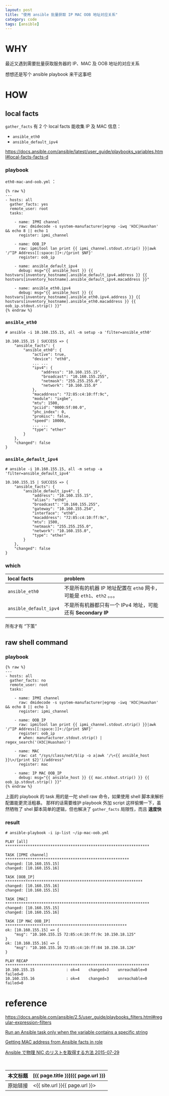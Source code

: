```yaml
---
layout: post
title: "使用 ansible 批量获取 IP MAC OOB 地址对应关系"
category: code
tags: [ansible]
---
```


# WHY

最近又遇到需要批量获取服务器的 IP、MAC 及 OOB 地址的对应关系

想想还是写个 ansible playbook 来干这事吧

# HOW

## local facts

`gather_facts` 有 2 个 local facts 能收集 IP 及 MAC 信息：

- `ansible_eth0`
- `ansible_default_ipv4`

<https://docs.ansible.com/ansible/latest/user_guide/playbooks_variables.html#local-facts-facts-d>

### playbook

`eth0-mac-and-oob.yml` ：

```
{% raw %}
---
- hosts: all
  gather_facts: yes
  remote_user: root
  tasks:

    - name: IPMI channel
      raw: dmidecode -s system-manufacturer|egrep -iwq 'H3C|Huashan' && echo 8 || echo 1
      register: ipmi_channel

    - name: OOB_IP
      raw: ipmitool lan print {{ ipmi_channel.stdout.strip() }}|awk '/^IP Address[[:space:]]+:/{print $NF}'
      register: oob_ip

    - name: ansible_default_ipv4
      debug: msg="{{ ansible_host }} {{ hostvars[inventory_hostname].ansible_default_ipv4.address }} {{ hostvars[inventory_hostname].ansible_default_ipv4.macaddress }}"

    - name: ansible_eth0.ipv4
      debug: msg="{{ ansible_host }} {{ hostvars[inventory_hostname].ansible_eth0.ipv4.address }} {{ hostvars[inventory_hostname].ansible_eth0.macaddress }} {{ oob_ip.stdout.strip() }}"
{% endraw %}
```

### `ansible_eth0`

    # ansible -i 10.160.155.15, all -m setup -a 'filter=ansible_eth0'

    10.160.155.15 | SUCCESS => {
        "ansible_facts": {
            "ansible_eth0": {
                "active": true,
                "device": "eth0",
                ... ...
                "ipv4": {
                    "address": "10.160.155.15",
                    "broadcast": "10.160.155.255",
                    "netmask": "255.255.255.0",
                    "network": "10.160.155.0"
                },
                "macaddress": "72:85:c4:10:ff:9c",
                "module": "ixgbe",
                "mtu": 1500,
                "pciid": "0000:5f:00.0",
                "phc_index": 0,
                "promisc": false,
                "speed": 10000,
                ... ...
                "type": "ether"
            }
        },
        "changed": false
    }

### `ansible_default_ipv4`

    # ansible -i 10.160.155.15, all -m setup -a 'filter=ansible_default_ipv4'

    10.160.155.15 | SUCCESS => {
        "ansible_facts": {
            "ansible_default_ipv4": {
                "address": "10.160.155.15",
                "alias": "eth0",
                "broadcast": "10.160.155.255",
                "gateway": "10.160.155.254",
                "interface": "eth0",
                "macaddress": "72:85:c4:10:ff:9c",
                "mtu": 1500,
                "netmask": "255.255.255.0",
                "network": "10.160.155.0",
                "type": "ether"
            }
        },
        "changed": false
    }

### which

local facts | problem
:--- | :----
`ansible_eth0` | 不是所有的机器 IP 地址配置在 `eth0` 网卡，可能是 `eth1`、`eth2` 。。。
`ansible_default_ipv4` | 不是所有机器都只有一个 IPv4 地址，可能还有 **Secondary IP**

所有才有 “下策”

## raw shell command

### playbook

```
{% raw %}
---
- hosts: all
  gather_facts: no
  remote_user: root
  tasks:

    - name: IPMI channel
      raw: dmidecode -s system-manufacturer|egrep -iwq 'H3C|Huashan' && echo 8 || echo 1
      register: ipmi_channel

    - name: OOB_IP
      raw: ipmitool lan print {{ ipmi_channel.stdout.strip() }}|awk '/^IP Address[[:space:]]+:/{print $NF}'
      register: oob_ip
      # when: manufacturer.stdout.strip() | regex_search('(H3C|Huashan)')

    - name: MAC
      raw: cat "/sys/class/net/$(ip -o a|awk '/\<{{ ansible_host }}\>/{print $2}')/address"
      register: mac

    - name: IP MAC OOB_IP
      debug: msg="{{ ansible_host }} {{ mac.stdout.strip() }} {{ oob_ip.stdout.strip() }}"
{% endraw %}
```

上面的 playbook 的 task 用的是一陀 shell raw 命令，如果使用 shell 脚本来解析配置能更灵活粗暴。
那样的话需要维护 playbook 外加 script
这样偷懒一下，虽然牺牲了 shel 脚本简单的逻辑，但也解决了 `gather_facts` 局限性，而且 **速度快**

### result

```
# ansible-playbook -i ip-list ~/ip-mac-oob.yml

PLAY [all] ****************************************************************

TASK [IPMI channel] *******************************************************
changed: [10.160.155.15]
changed: [10.160.155.16]

TASK [OOB_IP] *************************************************************
changed: [10.160.155.16]
changed: [10.160.155.15]

TASK [MAC] ****************************************************************
changed: [10.160.155.15]
changed: [10.160.155.16]

TASK [IP MAC OOB_IP] ******************************************************
ok: [10.160.155.15] => {
    "msg": "10.160.155.15 72:85:c4:10:ff:9c 10.150.18.125"
}
ok: [10.160.155.16] => {
    "msg": "10.160.155.16 72:85:c4:10:ff:84 10.150.18.126"
}

PLAY RECAP ****************************************************************
10.160.155.15              : ok=4    changed=3    unreachable=0    failed=0
10.160.155.16              : ok=4    changed=3    unreachable=0    failed=0
```

# reference

<https://docs.ansible.com/ansible/2.5/user_guide/playbooks_filters.html#regular-expression-filters>

[Run an Ansible task only when the variable contains a specific string](https://stackoverflow.com/questions/36496911/run-an-ansible-task-only-when-the-variable-contains-a-specific-string/)

[Getting MAC address from Ansible facts in role](https://stackoverflow.com/questions/40224460/getting-mac-address-from-ansible-facts-in-role)

[Ansible で物理 NIC のリストを取得する方法 2015-07-29](https://qiita.com/daniel-star/items/af34e363f7d0fb7b5eb3)

<br/>

本文标题 | [{{ page.title }}]({{ page.url }})
-------- |:--------
原始链接 | <{{ site.url }}{{ page.url }}>
